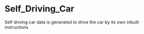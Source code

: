 # Self_Driving_Car
Self driving car data is generated to drive the car by its own inbuilt instructions
